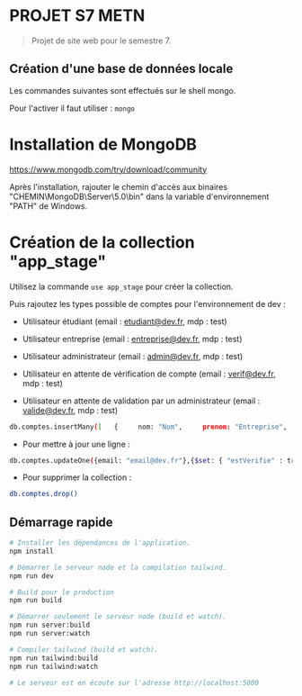 # PROJET S7 METN

> Projet de site web pour le semestre 7.

## Création d'une base de données locale

Les commandes suivantes sont effectués sur le shell mongo.

Pour l'activer il faut utiliser :
`mongo`

# Installation de MongoDB

https://www.mongodb.com/try/download/community

Après l'installation, rajouter le chemin d'accès aux binaires "CHEMIN\MongoDB\Server\5.0\bin"
dans la variable d'environnement "PATH" de Windows.

# Création de la collection "app_stage"

Utilisez la commande `use app_stage` pour créer la collection.

Puis rajoutez les types possible de comptes pour l'environnement de dev :

- Utilisateur étudiant (email : etudiant@dev.fr, mdp : test)

- Utilisateur entreprise (email : entreprise@dev.fr, mdp : test)

- Utilisateur administrateur (email : admin@dev.fr, mdp : test)

- Utilisateur en attente de vérification de compte (email : verif@dev.fr, mdp : test)

- Utilisateur en attente de validation par un administrateur (email : valide@dev.fr, mdp : test)

```bash
db.comptes.insertMany([   {     nom: "Nom",     prenom: "Entreprise",     email: "entreprise@dev.fr",     mot_de_passe: "$2a$12$oQixXLPKOQWpnxyEuUWujOQA9oKbVsnQflgKb3Wzm0zcTzcijtrpO",     statut: "Entreprise",     estVerifie: true,     estAttribue: true,     date_inscription: ISODate("2021-11-07T02:37:57.529Z"),     __v: 0,link_linkedin :""  },   {     nom: "Nom",     prenom: "cyberlog",     email: "cyberlog@dev.fr",     mot_de_passe: "$2a$12$oQixXLPKOQWpnxyEuUWujOQA9oKbVsnQflgKb3Wzm0zcTzcijtrpO",     statut: "CyberLog",     estVerifie: true,     estAttribue: true,     date_inscription: ISODate("2021-11-07T02:37:57.529Z"),     __v: 0, link_linkedin :""  },   {     nom: "Nom",     prenom: "cyberdata",     email: "cyberdata@dev.fr",     mot_de_passe: "$2a$12$oQixXLPKOQWpnxyEuUWujOQA9oKbVsnQflgKb3Wzm0zcTzcijtrpO",     statut: "CyberData",     estVerifie: true,     estAttribue: true,     date_inscription: ISODate("2021-11-07T02:37:57.529Z"),     __v: 0,  link_linkedin :"" },   {     nom: "Nom",     prenom: "Administrateur",     email: "admin@dev.fr",     mot_de_passe: "$2a$12$oQixXLPKOQWpnxyEuUWujOQA9oKbVsnQflgKb3Wzm0zcTzcijtrpO",     statut: "Administrateur",     estVerifie: true,     estAttribue: true,     date_inscription: ISODate("2021-11-07T02:37:57.529Z"),     __v: 0, link_linkedin :""  },   {     nom: "Nom",     prenom: "Vérification",     email: "verif@dev.fr",     mot_de_passe: "$2a$12$oQixXLPKOQWpnxyEuUWujOQA9oKbVsnQflgKb3Wzm0zcTzcijtrpO",     statut: "CyberData",     estVerifie: false,     estAttribue: false,     date_inscription: ISODate("2021-11-07T02:37:57.529Z"),     __v: 0, link_linkedin :""  },   {     nom: "Nom",     prenom: "Validation",     email: "valide@dev.fr",     mot_de_passe: "$2a$12$oQixXLPKOQWpnxyEuUWujOQA9oKbVsnQflgKb3Wzm0zcTzcijtrpO",     statut: "CyberData",     estVerifie: true,     estAttribue: false,     date_inscription: ISODate("2021-11-07T02:37:57.529Z"),     __v: 0, link_linkedin :""  }, ]);
```

- Pour mettre à jour une ligne :

```bash
db.comptes.updateOne({email: "email@dev.fr"},{$set: { "estVerifie" : true}})
```

- Pour supprimer la collection :

```bash
db.comptes.drop()
```

## Démarrage rapide

```bash
# Installer les dépendances de l'application.
npm install

# Démarrer le serveur node et la compilation tailwind.
npm run dev

# Build pour le production
npm run build

# Démarrer seulement le serveur node (build et watch).
npm run server:build
npm run server:watch

# Compiler tailwind (build et watch).
npm run tailwind:build
npm run tailwind:watch

# Le serveur est en écoute sur l'adresse http://localhost:5000
```

